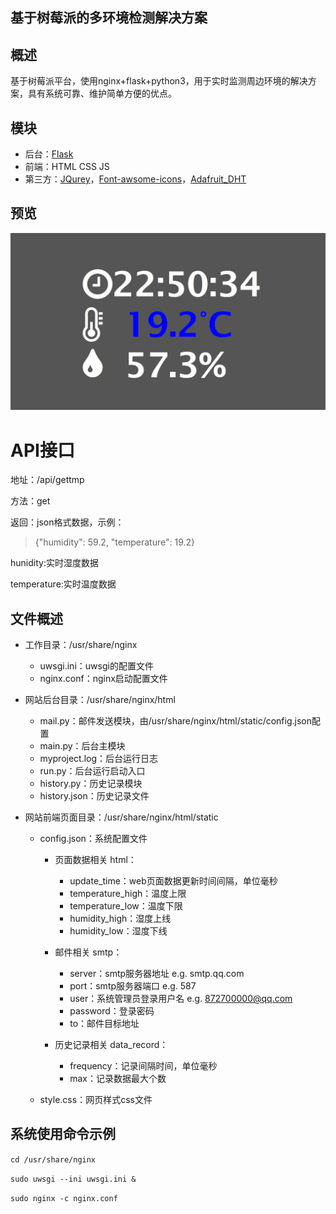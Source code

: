 基于树莓派的多环境检测解决方案
------------------------------
## 概述

基于树莓派平台，使用nginx+flask+python3，用于实时监测周边环境的解决方案，具有系统可靠、维护简单方便的优点。

## 模块

* 后台：[Flask](<http://flask.pocoo.org/> "Flask")
* 前端：HTML CSS JS
* 第三方：[JQurey](<http://jquery.com/> "JQuery")，[Font-awsome-icons](<https://fontawesome.com/icons?from=io> "Font-awsome-icons")，[Adafruit_DHT](<https://github.com/adafruit/Adafruit_Python_DHT > "Adafruit_DHT")

## 预览

![preview](preview.png "效果预览")

# API接口

地址：/api/gettmp

方法：get

返回：json格式数据，示例：

> {"humidity": 59.2, "temperature": 19.2}

hunidity:实时湿度数据

temperature:实时温度数据

## 文件概述

* 工作目录：/usr/share/nginx
   * uwsgi.ini：uwsgi的配置文件
   * nginx.conf：nginx启动配置文件

* 网站后台目录：/usr/share/nginx/html

  * mail.py：邮件发送模块，由/usr/share/nginx/html/static/config.json配置
  * main.py：后台主模块
  * myproject.log：后台运行日志
  * run.py：后台运行启动入口
  * history.py：历史记录模块
  * history.json：历史记录文件

* 网站前端页面目录：/usr/share/nginx/html/static

  * config.json：系统配置文件

    * 页面数据相关 html：
      * update_time：web页面数据更新时间间隔，单位毫秒
      * temperature_high：温度上限
      * temperature_low：温度下限
      * humidity_high：湿度上线
      * humidity_low：湿度下线
    * 邮件相关 smtp：
      * server：smtp服务器地址    e.g. smtp.qq.com
      * port：smtp服务器端口    e.g. 587
      * user：系统管理员登录用户名    e.g. 872700000@qq.com
      * password：登录密码
      * to：邮件目标地址

    * 历史记录相关 data_record：
      * frequency：记录间隔时间，单位毫秒
      * max：记录数据最大个数

  * style.css：网页样式css文件

## 系统使用命令示例

`cd /usr/share/nginx`

`sudo uwsgi --ini uwsgi.ini &`

`sudo nginx -c nginx.conf`



